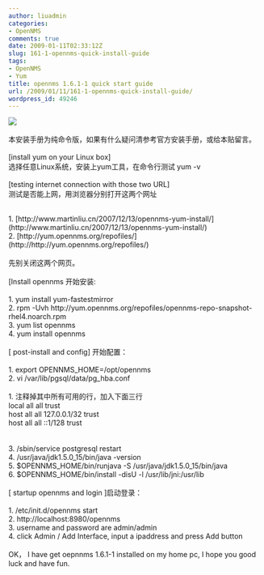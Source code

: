 ```yaml
---
author: liuadmin
categories:
- OpenNMS
comments: true
date: 2009-01-11T02:33:12Z
slug: 161-1-opennms-quick-install-guide
tags:
- OpenNMS
- Yum
title: opennms 1.6.1-1 quick start guide
url: /2009/01/11/161-1-opennms-quick-install-guide/
wordpress_id: 49246
---
```


![](http://www.etproductions.com/images/start.jpg)<br /><br />本安装手册为纯命令版，如果有什么疑问清参考官方安装手册，或给本贴留言。<br /><br />[install yum on your Linux box]<br />选择任意Linux系统，安装上yum工具，在命令行测试 yum -v<br /><br />[testing internet connection with those two URL]<br />测试是否能上网，用浏览器分别打开这两个网址<br />

<br />	
  1. [http://www.martinliu.cn/2007/12/13/opennms-yum-install/](http://www.martinliu.cn/2007/12/13/opennms-yum-install/)
<br />	
  2. [http://yum.opennms.org/repofiles/](http://http://yum.opennms.org/repofiles/)
<br /><br />先别关闭这两个网页。<br /><br />[Install opennms   开始安装:<br /><br />	
  1. yum install yum-fastestmirror
<br />	
  2. rpm -Uvh http://yum.opennms.org/repofiles/opennms-repo-snapshot-rhel4.noarch.rpm
<br />	
  3. yum list opennms
<br />	
  4. yum install opennms
<br /><br />[ post-install and config]  开始配置：<br /><br />	
  1. export OPENNMS_HOME=/opt/opennms
<br />	
  2. vi /var/lib/pgsql/data/pg_hba.conf<br /><br />	
    1. 注释掉其中所有可用的行，加入下面三行<br />local   all     all     trust<br />host    all     all     127.0.0.1/32 trust<br />host    all     all     ::1/128 trust
<br /><br />
<br />	
  3. /sbin/service postgresql restart
<br />	
  4. /usr/java/jdk1.5.0_15/bin/java -version
<br />	
  5. $OPENNMS_HOME/bin/runjava -S  /usr/java/jdk1.5.0_15/bin/java
<br />	
  6. $OPENNMS_HOME/bin/install      -disU -l /usr/lib/jni:/usr/lib
<br /><br />[ startup opennms and login ]启动登录：<br /><br />	
  1. /etc/init.d/opennms start
<br />	
  2. http://localhost:8980/opennms
<br />	
  3. username and password are admin/admin
<br />	
  4. click Admin  / Add Interface, input a ipaddress and press Add button
<br /><br />OK， I have get oepnnms 1.6.1-1 installed on my home pc, I hope you good luck and have fun.
